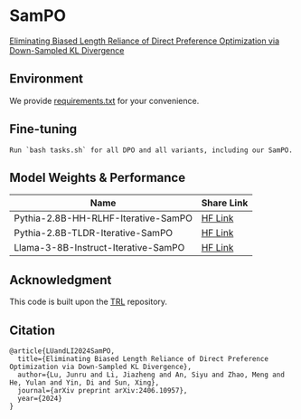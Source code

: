 # SamPO
[Eliminating Biased Length Reliance of Direct Preference Optimization via Down-Sampled KL Divergence](https://arxiv.org/abs/2406.10957)

## Environment
We provide [requirements.txt](requirements.txt) for your convenience.

## Fine-tuning
```
Run `bash tasks.sh` for all DPO and all variants, including our SamPO.
```

## Model Weights & Performance

| Name | Share Link |
| --- | --- |
| Pythia-2.8B-HH-RLHF-Iterative-SamPO | [HF Link](https://huggingface.co/robinlee99/Pythia-2.8B-HH-RLHF-Iterative-SamPO) |
| Pythia-2.8B-TLDR-Iterative-SamPO | [HF Link](https://huggingface.co/robinlee99/Pythia-2.8B-TLDR-Iterative-SamPO) |
| Llama-3-8B-Instruct-Iterative-SamPO | [HF Link](https://huggingface.co/Junrulu/Llama-3-8B-Instruct-Iterative-SamPO) |

## Acknowledgment
This code is built upon the [TRL](https://github.com/huggingface/trl) repository.

## Citation
```
@article{LUandLI2024SamPO,
  title={Eliminating Biased Length Reliance of Direct Preference Optimization via Down-Sampled KL Divergence},
  author={Lu, Junru and Li, Jiazheng and An, Siyu and Zhao, Meng and He, Yulan and Yin, Di and Sun, Xing},
  journal={arXiv preprint arXiv:2406.10957},
  year={2024}
}
```

